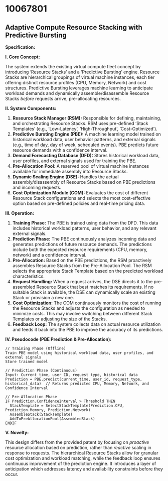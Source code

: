 # 10067801

## Adaptive Compute Resource Stacking with Predictive Bursting

**Specification:**

**I. Core Concept:**

The system extends the existing virtual compute fleet concept by introducing ‘Resource Stacks’ and a ‘Predictive Bursting’ engine. Resource Stacks are hierarchical groupings of virtual machine instances, each tier offering distinct resource profiles (CPU, Memory, Network) and cost structures. Predictive Bursting leverages machine learning to anticipate workload demands and dynamically assemble/disassemble Resource Stacks *before* requests arrive, pre-allocating resources.

**II. System Components:**

1.  **Resource Stack Manager (RSM):** Responsible for defining, maintaining, and orchestrating Resource Stacks. RSM uses pre-defined ‘Stack Templates’ (e.g., ‘Low-Latency’, ‘High-Throughput’, ‘Cost-Optimized’).
2.  **Predictive Bursting Engine (PBE):**  A machine learning model trained on historical workload data, user behavior patterns, and external signals (e.g., time of day, day of week, scheduled events). PBE predicts future resource demands with a confidence interval.
3.  **Demand Forecasting Database (DFD):** Stores historical workload data, user profiles, and external signals used for training the PBE.
4.  **Pre-Allocation Pool:** A reserved pool of virtual machine instances available for immediate assembly into Resource Stacks.
5.  **Dynamic Scaling Engine (DSE):**  Handles the actual assembly/disassembly of Resource Stacks based on PBE predictions and incoming requests.
6.  **Cost Optimization Module (COM):** Evaluates the cost of different Resource Stack configurations and selects the most cost-effective option based on pre-defined policies and real-time pricing data.

**III. Operation:**

1.  **Training Phase:** The PBE is trained using data from the DFD. This data includes historical workload patterns, user behavior, and any relevant external signals.
2.  **Prediction Phase:** The PBE continuously analyzes incoming data and generates predictions of future resource demands.  The predictions include both the expected resource requirements (CPU, memory, network) and a confidence interval.
3.  **Pre-Allocation:** Based on the PBE predictions, the RSM proactively assembles Resource Stacks from the Pre-Allocation Pool. The RSM selects the appropriate Stack Template based on the predicted workload characteristics.
4.  **Request Handling:** When a request arrives, the DSE directs it to the pre-assembled Resource Stack that best matches its requirements.  If no suitable Stack is available, the DSE can dynamically scale an existing Stack or provision a new one.
5.  **Cost Optimization:** The COM continuously monitors the cost of running the Resource Stacks and adjusts the configuration as needed to minimize costs. This may involve switching between different Stack Templates or adjusting the size of the Stacks.
6.  **Feedback Loop:** The system collects data on actual resource utilization and feeds it back into the PBE to improve the accuracy of its predictions.

**IV. Pseudocode (PBE Prediction & Pre-Allocation):**

```
// Training Phase (Offline)
Train PBE model using historical workload data, user profiles, and external signals
Store trained model

// Prediction Phase (Continuous)
Input: Current time, user ID, request type, historical data
Prediction = PBE.predict(current_time, user_id, request_type, historical_data)  // Returns predicted CPU, Memory, Network, and Confidence Interval

// Pre-Allocation Phase
IF Prediction.ConfidenceInterval > Threshold THEN
  StackTemplate = SelectStackTemplate(Prediction.CPU, Prediction.Memory, Prediction.Network)
  AssembleStack(StackTemplate)
  AddToPreAllocationPool(AssembledStack)
ENDIF
```

**V. Novelty:**

This design differs from the provided patent by focusing on *proactive* resource allocation based on prediction, rather than *reactive* scaling in response to requests. The hierarchical Resource Stacks allow for granular cost optimization and workload matching, while the feedback loop ensures continuous improvement of the prediction engine. It introduces a layer of anticipation which addresses latency and availability constraints before they occur.